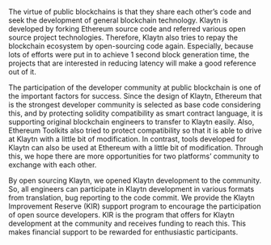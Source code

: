 The virtue of public blockchains is that they share each other’s code and seek the development of general blockchain technology. Klaytn is developed by forking Ethereum source code and referred various open source project technologies. Therefore, Klaytn also tries to repay the blockchain ecosystem by open-sourcing code again. Especially, because lots of efforts were put in to achieve 1 second block generation time, the projects that are interested in reducing latency will make a good reference out of it.

The participation of the developer community at public blockchain is one of the important factors for success. Since the design of Klaytn, Ethereum that is the strongest developer community is selected as base code considering this, and by protecting solidity compatibility as smart contract language, it is supporting original blockchain engineers to transfer to Klaytn easily. Also, Ethereum Toolkits also tried to protect compatibility so that it is able to drive at Klaytn with a little bit of modification. In contrast, tools developed for Klaytn can also be used at Ethereum with a little bit of modification. Through this, we hope there are more opportunities for two platforms’ community to exchange with each other.

By open sourcing Klaytn, we opened Klaytn development to the community. So, all engineers can participate in Klaytn development in various formats from translation, bug reporting to the code commit. We provide the Klaytn Improvement Reserve (KIR) support program to encourage the participation of open source developers. KIR is the program that offers for Klaytn development at the community and receives funding to reach this. This makes financial support to be rewarded for enthusiastic participants.